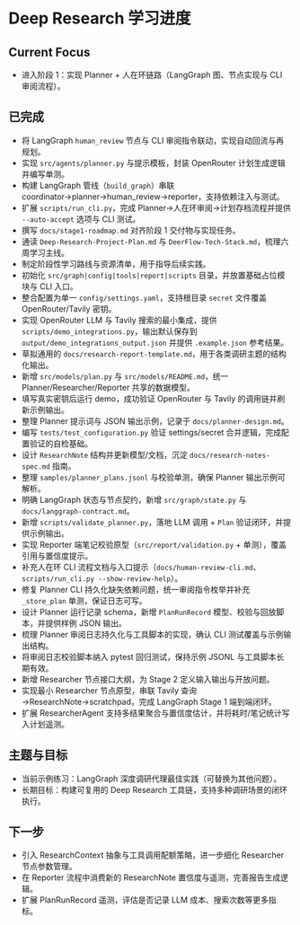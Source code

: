 # Deep Research 学习进度

## Current Focus
- 进入阶段 1：实现 Planner + 人在环链路（LangGraph 图、节点实现与 CLI 审阅流程）。

## 已完成
- 将 LangGraph `human_review` 节点与 CLI 审阅指令联动，实现自动回流与再规划。
- 实现 `src/agents/planner.py` 与提示模板，封装 OpenRouter 计划生成逻辑并编写单测。
- 构建 LangGraph 管线（`build_graph`）串联 coordinator→planner→human_review→reporter，支持依赖注入与测试。
- 扩展 `scripts/run_cli.py`，完成 Planner→人在环审阅→计划存档流程并提供 `--auto-accept` 选项与 CLI 测试。
- 撰写 `docs/stage1-roadmap.md` 对齐阶段 1 交付物与实现任务。
- 通读 `Deep-Research-Project-Plan.md` 与 `DeerFlow-Tech-Stack.md`，梳理六周学习主线。
- 制定阶段性学习路线与资源清单，用于指导后续实践。
- 初始化 `src/graph|config|tools|report|scripts` 目录，并放置基础占位模块与 CLI 入口。
- 整合配置为单一 `config/settings.yaml`，支持根目录 `secret` 文件覆盖 OpenRouter/Tavily 密钥。
- 实现 OpenRouter LLM 与 Tavily 搜索的最小集成，提供 `scripts/demo_integrations.py`，输出默认保存到 `output/demo_integrations_output.json` 并提供 `.example.json` 参考结果。
- 草拟通用的 `docs/research-report-template.md`，用于各类调研主题的结构化输出。
- 新增 `src/models/plan.py` 与 `src/models/README.md`，统一 Planner/Researcher/Reporter 共享的数据模型。
- 填写真实密钥后运行 demo，成功验证 OpenRouter 与 Tavily 的调用链并刷新示例输出。
- 整理 Planner 提示词与 JSON 输出示例，记录于 `docs/planner-design.md`。
- 编写 `tests/test_configuration.py` 验证 settings/secret 合并逻辑，完成配置验证的自检基础。
- 设计 `ResearchNote` 结构并更新模型/文档，沉淀 `docs/research-notes-spec.md` 指南。
- 整理 `samples/planner_plans.jsonl` 与校验单测，确保 Planner 输出示例可解析。
- 明确 LangGraph 状态与节点契约，新增 `src/graph/state.py` 与 `docs/langgraph-contract.md`。
- 新增 `scripts/validate_planner.py`，落地 LLM 调用 + `Plan` 验证闭环，并提供示例输出。
- 实现 Reporter 端笔记校验原型（`src/report/validation.py` + 单测），覆盖引用与置信度提示。
- 补充人在环 CLI 流程文档与入口提示（`docs/human-review-cli.md`、`scripts/run_cli.py --show-review-help`）。
- 修复 Planner CLI 持久化缺失依赖问题，统一审阅指令枚举并补充 `_store_plan` 单测，保证日志可写。
- 设计 Planner 运行记录 schema，新增 `PlanRunRecord` 模型、校验与回放脚本，并提供样例 JSON 输出。
- 梳理 Planner 审阅日志持久化与工具脚本的实现，确认 CLI 测试覆盖与示例输出结构。
- 将审阅日志校验脚本纳入 pytest 回归测试，保持示例 JSONL 与工具脚本长期有效。
- 新增 Researcher 节点接口大纲，为 Stage 2 定义输入输出与开放问题。
- 实现最小 Researcher 节点原型，串联 Tavily 查询→ResearchNote→scratchpad，完成 LangGraph Stage 1 端到端闭环。
- 扩展 ResearcherAgent 支持多结果聚合与置信度估计，并将耗时/笔记统计写入计划遥测。

## 主题与目标
- 当前示例练习：LangGraph 深度调研代理最佳实践（可替换为其他问题）。
- 长期目标：构建可复用的 Deep Research 工具链，支持多种调研场景的闭环执行。

## 下一步
- 引入 ResearchContext 抽象与工具调用配额策略，进一步细化 Researcher 节点参数管理。
- 在 Reporter 流程中消费新的 ResearchNote 置信度与遥测，完善报告生成逻辑。
- 扩展 PlanRunRecord 遥测，评估是否记录 LLM 成本、搜索次数等更多指标。
